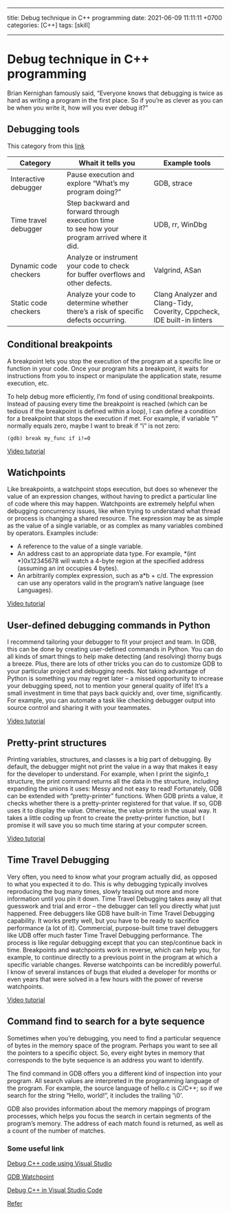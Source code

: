 
---
title: Debug technique in C++ programming
date: 2021-06-09 11:11:11 +0700
categories: [C++]
tags: [skill]  

<!-- toc: true
comments: false
math: true
mermaid: true -->

---

# Debug technique in C++ programming

Brian Kernighan famously said, “Everyone knows that debugging is twice as hard as writing a program in the first place. So if you’re as clever as you can be when you write it, how will you ever debug it?”

## Debugging tools

This category from this [link](https://www.youtube.com/watch?v=qYbGDDIsH4M)

| Category | Whait it tells you | Example tools|
|----------|--------------------|--------------|
| Interactive debugger | Pause execution and <br /> explore “What’s my program doing?” | GDB, strace |
| Time travel debugger | Step backward and forward through execution time <br /> to see how your program arrived where it did. | UDB, rr, WinDbg |
| Dynamic code checkers | Analyze or instrument your code to check <br /> for buffer overflows and other defects. | Valgrind, ASan |
| Static code checkers | Analyze your code to determine whether <br /> there’s a risk of specific defects occurring. | Clang Analyzer and Clang-Tidy, <br /> Coverity, Cppcheck, IDE built-in linters |

## Conditional breakpoints

A breakpoint lets you stop the execution of the program at a specific line or function in your code. Once your program hits a breakpoint, it waits for instructions from you to inspect or manipulate the application state, resume execution, etc.

To help debug more efficiently, I’m fond of using conditional breakpoints. Instead of pausing every time the breakpoint is reached (which can be tedious if the breakpoint is defined within a loop), I can define a condition for a breakpoint that stops the execution if met. For example, if variable “i” normally equals zero, maybe I want to break if “i” is not zero:

```
(gdb) break my_func if i!=0
```

[Video tutorial](https://www.youtube.com/watch?v=hwAPwTcZrp8)

## Watichpoints

Like breakpoints, a watchpoint stops execution, but does so whenever the value of an expression changes, without having to predict a particular line of code where this may happen. Watchpoints are extremely helpful when debugging concurrency issues, like when trying to understand what thread or process is changing a shared resource. The expression may be as simple as the value of a single variable, or as complex as many variables combined by operators. Examples include:

- A reference to the value of a single variable.
- An address cast to an appropriate data type. For example, *(int *)0x12345678 will watch a 4-byte region at the specified address (assuming an int occupies 4 bytes).
- An arbitrarily complex expression, such as a*b + c/d. The expression can use any operators valid in the program’s native language (see Languages).

[Video tutorial](https://www.youtube.com/watch?v=RbIzRC6DCDA&feature=emb_logo)

## User-defined debugging commands in Python

I recommend tailoring your debugger to fit your project and team. In GDB, this can be done by creating user-defined commands in Python. You can do all kinds of smart things to help make detecting (and resolving) thorny bugs a breeze. Plus, there are lots of other tricks you can do to customize GDB to your particular project and debugging needs.
Not taking advantage of Python is something you may regret later – a missed opportunity to increase your debugging speed, not to mention your general quality of life! It’s a small investment in time that pays back quickly and, over time, significantly.
For example, you can automate a task like checking debugger output into source control and sharing it with your teammates.

[Video tutorial](https://www.youtube.com/watch?v=oKxkO1_z1lk&feature=emb_logo)

## Pretty-print structures

Printing variables, structures, and classes is a big part of debugging. By default, the debugger might not print the value in a way that makes it easy for the developer to understand.
For example, when I print the siginfo_t structure, the print command returns all the data in the structure, including expanding the unions it uses:
Messy and not easy to read!
Fortunately, GDB can be extended with “pretty-printer” functions. When GDB prints a value, it checks whether there is a pretty-printer registered for that value. If so, GDB uses it to display the value. Otherwise, the value prints in the usual way.
It takes a little coding up front to create the pretty-printer function, but I promise it will save you so much time staring at your computer screen. 

[Video tutorial](https://www.youtube.com/watch?v=6DBV4uQ_COc)

## Time Travel Debugging

Very often, you need to know what your program actually did, as opposed to what you expected it to do. This is why debugging typically involves reproducing the bug many times, slowly teasing out more and more information until you pin it down.
Time Travel Debugging takes away all that guesswork and trial and error – the debugger can tell you directly what just happened.
Free debuggers like GDB have built-in Time Travel Debugging capability. It works pretty well, but you have to be ready to sacrifice performance (a lot of it). Commercial, purpose-built time travel debuggers like UDB offer much faster Time Travel Debugging performance.
The process is like regular debugging except that you can step/continue back in time. Breakpoints and watchpoints work in reverse, which can help you, for example, to continue directly to a previous point in the program at which a specific variable changes. Reverse watchpoints can be incredibly powerful. I know of several instances of bugs that eluded a developer for months or even years that were solved in a few hours with the power of reverse watchpoints.

[Video tutorial](https://undo.io/resources/cppcon-2015-greg-law-give-me-15-minutes-ill-change/)

## Command find to search for a byte sequence

Sometimes when you’re debugging, you need to find a particular sequence of bytes in the memory space of the program. Perhaps you want to see all the pointers to a specific object. So, every eight bytes in memory that corresponds to the byte sequence is an address you want to identify.

The find command in GDB offers you a different kind of inspection into your program. All search values are interpreted in the programming language of the program. For example, the source language of hello.c is C/C++; so if we search for the string “Hello, world!”, it includes the trailing '\0'.

GDB also provides information about the memory mappings of program processes, which helps you focus the search in certain segments of the program’s memory. The address of each match found is returned, as well as a count of the number of matches.

### Some useful link

[Debug C++ code using Visual Studio](https://docs.microsoft.com/en-us/visualstudio/debugger/getting-started-with-the-debugger-cpp?view=vs-2019)

[GDB Watchpoint](https://undo.io/resources/gdb-watchpoint/)

[Debug C++ in Visual Studio Code](https://code.visualstudio.com/docs/cpp/cpp-debug)

[Refer](https://blog.jetbrains.com/clion/2021/06/7-top-tips-for-debugging-cpp/)
